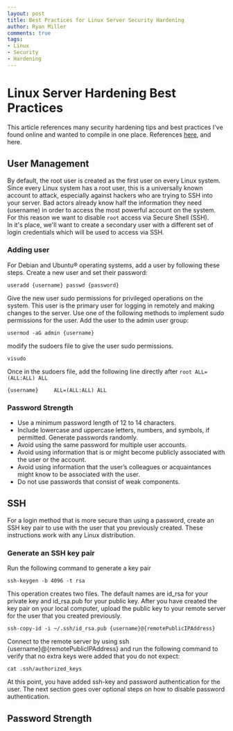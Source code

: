 ```yaml
---
layout: post
title: Best Practices for Linux Server Security Hardening
author: Ryan Miller
comments: true
tags:
- Linux
- Security
- Hardening
---
```


# Linux Server Hardening Best Practices
This article references many security hardening tips and best practices I've found online and wanted to compile in one place. References [here](https://support.rackspace.com/how-to/linux-server-security-best-practices/), and here.
## User Management
By default, the root user is created as the first user on every Linux system. Since every Linux system has a root user, this is a universally known account to attack, especially against hackers who are trying to SSH into your server. Bad actors already know half the information they need (username) in order to access the most powerful account on the system.  
For this reason we want to disable `root` access via Secure Shell (SSH).  
In it's place, we'll want to create a secondary user with a different set of login credentials which will be used to access via SSH.
### Adding user
For Debian and Ubuntu® operating systems, add a user by following these steps.
Create a new user and set their password:
```
useradd {username} passwd {password}
```
Give the new user sudo permissions for privileged operations on the system. This user is the primary user for logging in remotely and making changes to the server. Use one of the following methods to implement sudo permissions for the user.
Add the user to the admin user group:
```
usermod -aG admin {username}
```
modify the sudoers file to give the user sudo permissions.
```
visudo
```
Once in the sudoers file, add the following line directly after `root ALL=(ALL:ALL) ALL`
```
{username}     ALL=(ALL:ALL) ALL
```

### Password Strength
- Use a minimum password length of 12 to 14 characters.
- Include lowercase and uppercase letters, numbers, and symbols, if permitted.
Generate passwords randomly.
- Avoid using the same password for multiple user accounts.
- Avoid using information that is or might become publicly associated with the user or the account.
- Avoid using information that the user’s colleagues or acquaintances might know to be associated with the user.
- Do not use passwords that consist of weak components.
## SSH
For a login method that is more secure than using a password, create an SSH key pair to use with the user that you previously created. These instructions work with any Linux distribution.
### Generate an SSH key pair
Run the following command to generate a key pair
```
ssh-keygen -b 4096 -t rsa
```
This operation creates two files. The default names are id_rsa for your private key and id_rsa.pub for your public key.
After you have created the key pair on your local computer, upload the public key to your remote server for the user that you created previously.
```
ssh-copy-id -i ~/.ssh/id_rsa.pub {username}@{remotePublicIPAddress}
```
Connect to the remote server by using ssh {username}@{remotePublicIPAddress} and run the following command to verify that no extra keys were added that you do not expect:
```
cat .ssh/authorized_keys
```

At this point, you have added ssh-key and password authentication for the user. The next section goes over optional steps on how to disable password authentication.
## Password Strength
